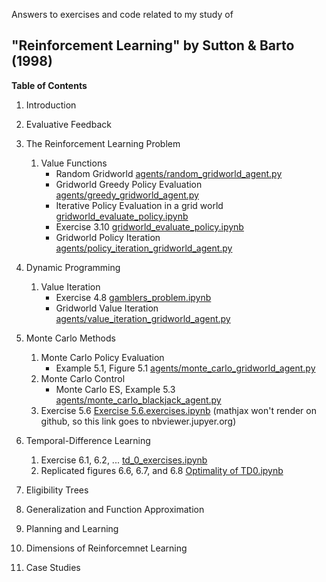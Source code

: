 Answers to exercises and code related to my study of
## "Reinforcement Learning" by Sutton & Barto (1998)

**Table of Contents**

1. Introduction
1. Evaluative Feedback
1. The Reinforcement Learning Problem
    1. Value Functions
        - Random Gridworld [agents/random_gridworld_agent.py](https://github.com/PeterMitrano/sutton_and_barto_rl/blob/master/agents/random_gridworld_agent.py)
        - Gridworld Greedy Policy Evaluation [agents/greedy_gridworld_agent.py](https://github.com/PeterMitrano/sutton_and_barto_rl/blob/master/agents/greedy_gridworld_agent.py)
        - Iterative Policy Evaluation in a grid world [gridworld_evaluate_policy.ipynb](https://github.com/PeterMitrano/sutton_and_barto_rl/blob/master/gridworld_evaluate_policy.ipynb)
        - Exercise 3.10 [gridworld_evaluate_policy.ipynb](https://github.com/PeterMitrano/sutton_and_barto_rl/blob/master/gridworld_evaluate_policy.ipynb)
        - Gridworld Policy Iteration [agents/policy_iteration_gridworld_agent.py](https://github.com/PeterMitrano/sutton_and_barto_rl/blob/master/agents/policy_iteration_gridworld_agent.py)


1. Dynamic Programming
    1. Value Iteration
        - Exercise 4.8 [gamblers_problem.ipynb](https://github.com/PeterMitrano/sutton_and_barto_rl/blob/master/gamblers_problem.ipynb)
        - Gridworld Value Iteration [agents/value_iteration_gridworld_agent.py](https://github.com/PeterMitrano/sutton_and_barto_rl/blob/master/agents/value_iteration_gridworld_agent.py)

1. Monte Carlo Methods
    1. Monte Carlo Policy Evaluation
        - Example 5.1, Figure 5.1 [agents/monte_carlo_gridworld_agent.py](https://github.com/PeterMitrano/sutton_and_barto_rl/blob/master/agents/monte_carlo_gridworld_agent.py)
    1. Monte Carlo Control
        - Monte Carlo ES, Example 5.3 [agents/monte_carlo_blackjack_agent.py](https://github.com/PeterMitrano/sutton_and_barto_rl/blob/master/agents/monte_carlo_blackjack_agent.py)
    1. Exercise 5.6 [Exercise 5.6.exercises.ipynb](https://nbviewer.jupyter.org/github/PeterMitrano/sutton_and_barto_rl/blob/master/Exercise%205.6.ipynb) (mathjax won't render on github, so this link goes to nbviewer.jupyer.org)

1. Temporal-Difference Learning
    1. Exercise 6.1, 6.2, ... [td_0_exercises.ipynb](https://github.com/PeterMitrano/sutton_and_barto_rl/blob/master/td_0_exercises.ipynb)
    1. Replicated figures 6.6, 6.7, and 6.8 [Optimality of TD0.ipynb](https://github.com/PeterMitrano/sutton_and_barto_rl/blob/master/Optimality%20of%20TD%200.ipynb)

1. Eligibility Trees
1. Generalization and Function Approximation
1. Planning and Learning
1. Dimensions of Reinforcemnet Learning
1. Case Studies
